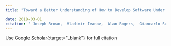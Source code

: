 ```yaml
---
title: "Toward a Better Understanding of How to Develop Software Under Stress -- Drafting the Lines for Future Research"

date: 2018-03-01
citation: ' Joseph Brown,  Vladimir Ivanov,  Alan Rogers,  Giancarlo Succi,  Alexander Tormasov,  Jooyong Yi, &quot;Toward a Better Understanding of How to Develop Software Under Stress -- Drafting the Lines for Future Research.&quot;, 2018.'
---
```

Use [Google Scholar](https://scholar.google.com/scholar?q=Toward+a+Better+Understanding+of+How+to+Develop+Software+Under+Stress++++Drafting+the+Lines+for+Future+Research){:target="_blank"} for full citation